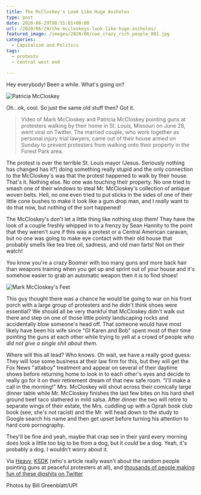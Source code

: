 ```yaml
---
title: The McCloskey's Look Like Huge Assholes
type: post
date: 2020-06-29T08:55:01+00:00
url: /2020/06/29/the-mccloskeys-look-like-huge-assholes/
featured_image: /images/2020/06/cwe_crazy_rich_people_001.jpg
categories:
  - Capitalism and Politics
tags:
  - protests
  - central west end

---
```


Hey everybody! Been a while. What's going on?

![Patricia McCloskey](/images/2020/06/cwe_crazy_rich_people_002.jpg)

Oh...ok, cool. So just the same old stuff then? Got it.

> Video of Mark McCloskey and Patricia McCloskey pointing guns at protesters walking by their home in St. Louis, Missouri on June 28, went viral on Twitter. The married couple, who work together as personal injury trial lawyers, came out of their house armed on Sunday to prevent protesters from walking onto their property in the Forest Park area.

The protest is over the terrible St. Louis mayor (Jesus. Seriously nothing has changed has it?) doing something really stupid and the only connection to the McCloskey's was that the protest happened to walk by their house. That's it. Nothing else. No one was touching their property. No one tried to smash one of their windows to steal Mr. McCloskey's collection of antique woven belts. Hell, no one even tried to put sticks in the sides of one of their little cone bushes to make it look like a gum drop man, and I _really_ want to do that now, but nothing of the sort happened!

The McCloskey's don't let a little thing like nothing stop them! They have the look of a couple freshly whipped in to a frenzy by Sean Hannity to the point that they weren't sure if this was a protest or a Central American caravan, but no one was going to make eye contact with their old house that probably smells like tea tree oil, sadness, and old man farts! Not on their watch!

You know you're a crazy Boomer with too many guns and more back hair than weapons training when you get up and sprint out of your house and it's somehow easier to grab an automatic weapon then it is to find shoes!

![Mark McCloskey's Feet](/images/2020/06/cwe_crazy_rich_people_003.jpg)

This guy thought there was a chance he would be going to war on his front porch with a large group of protesters and he didn't think shoes were essential? We should all be very thankful that McCloskey didn't walk out there and step on one of those little pointy landscaping rocks and accidentally blow someone's head off. That someone would have most likely have been his wife since "GI Karen and Bob" spent most of their time pointing the guns at each other while trying to yell at a crowd of people who _did not give a single shit about them_.

Where will this all lead? Who knows. Oh wait, we have a really good guess: They will lose some business at their law firm for this, but they will get the Fox News "attaboy" treatment and appear on several of their daytime shows before returning home to look in to each other's eyes and decide to really go for it on their retirement dream of that new safe room. "I'll make a call in the morning!" Mrs. McCloskey will shout across their comically large dinner table while Mr. McCloskey finishes the last few bites on his hard shell ground beef taco slathered in mild salsa. After dinner the two will retire to separate wings of their estate, the Mrs. cuddling up with a Oprah book club book (see, she's not racist) and the Mr. will head down to the study to Google search his name and then get upset before turning his attention to hard core pornography.

They'll be fine and yeah, maybe that crap see in their yard every morning does look a little too big to be from a dog, but it _could_ be a dog. Yeah, it's probably a dog. I wouldn't worry about it.

Via [Heavy](https://heavy.com/news/2020/06/mark-patricia-mccloskey-st-louis-couple-guns-video/), [KSDK](https://www.ksdk.com/article/news/local/couple-points-guns-at-protesters-st-louis/63-915a4a2f-071f-4f01-b5b8-398790d615ca) (who's article really wasn't about the random people pointing guns at peaceful protesters at all), and [thousands of people making fun of these dipshits on Twitter](https://twitter.com/search?q=McCloskey&src=typed_query)

Photos by Bill Greenblatt/UPI
